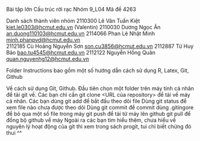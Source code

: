 Bài tập lớn Cấu trúc rời rạc
Nhóm 9_L04 
Mã đề 4263

Danh sách thành viên nhóm
2110300	    Lê Văn Tuấn Kiệt	kiet.le0303@hcmut.edu.vn	    (Valentin)
2110030	    Dương Ngọc Ân	    an.duong110103@hcmut.edu.vn	
2114066	    Phan Lê Nhật Minh	minh.phanpvd@hcmut.edu.vn	
2112185	    Cù Hoàng Nguyễn Sơn	son.cu3856@hcmut.edu.vn	
2112887	    Từ Huy Bảo	        bao.tu4545@hcmut.edu.vn	
2112122 	Nguyễn Hồng Quân	quan.nguyenhg12@hcmut.edu.vn	

Folder Instructions bao gồm một số hướng dẫn cách sử dụng R, Latex, Git, Github


Về cách sử dụng Git, Github.
Đầu tiên chọn một folder trên máy tính cá nhân để tải git về.
Các bạn chỉ cần git clone <URL của repository> để tải về máy cá nhân.
Các bạn dùng git add để bắt đầu theo dõi file
Dùng git status để xem file nào chưa được theo dõi
Dùng git commit để commit
dùng .gitingore để bỏ qua một số file trong máy
git push để tải từ máy lên github
git pull để đồng bộ github về máy
Ngoài ra các bạn tìm hiểu thêm, chưa hiểu về nguyên lý hoạt động của git thì xem trong sách progit, tui chỉ biết chừng đó thui ^^